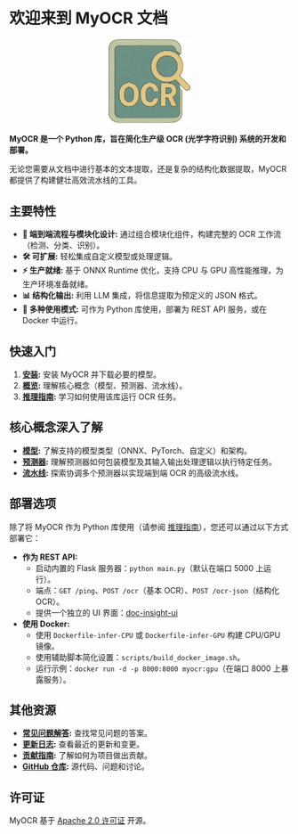 # 欢迎来到 MyOCR 文档

<div align="center">
    <img width="150" alt="myocr logo" src="../assets/images/logomain.png">
</div>

**MyOCR 是一个 Python 库，旨在简化生产级 OCR (光学字符识别) 系统的开发和部署。**

无论您需要从文档中进行基本的文本提取，还是复杂的结构化数据提取，MyOCR 都提供了构建健壮高效流水线的工具。

## 主要特性

*   **🚀 端到端流程与模块化设计:** 通过组合模块化组件，构建完整的 OCR 工作流（检测、分类、识别）。
*   **🛠️ 可扩展:** 轻松集成自定义模型或处理逻辑。
*   **⚡ 生产就绪:** 基于 ONNX Runtime 优化，支持 CPU 与 GPU 高性能推理，为生产环境准备就绪。
*   **📊 结构化输出:** 利用 LLM 集成，将信息提取为预定义的 JSON 格式。
*   **🔌 多种使用模式:** 可作为 Python 库使用，部署为 REST API 服务，或在 Docker 中运行。

## 快速入门

1.  **[安装](./getting-started/installation.md):** 安装 MyOCR 并下载必要的模型。
2.  **[概览](./getting-started/overview.md):** 理解核心概念（模型、预测器、流水线）。
3.  **[推理指南](./inference/local.md):** 学习如何使用该库运行 OCR 任务。

## 核心概念深入了解

*   **[模型](./models/model-list.md):** 了解支持的模型类型（ONNX、PyTorch、自定义）和架构。
*   **[预测器](./predictors/predictor-list.md):** 理解预测器如何包装模型及其输入输出处理逻辑以执行特定任务。
*   **[流水线](./pipelines/pipelines-list.md):** 探索协调多个预测器以实现端到端 OCR 的高级流水线。

## 部署选项

除了将 MyOCR 作为 Python 库使用（请参阅 [推理指南](./inference/local.md)），您还可以通过以下方式部署它：

*   **作为 REST API:**
    *   启动内置的 Flask 服务器：`python main.py`（默认在端口 5000 上运行）。
    *   端点：`GET /ping`、`POST /ocr`（基本 OCR）、`POST /ocr-json`（结构化 OCR）。
    *   提供一个独立的 UI 界面：[doc-insight-ui](https://github.com/robbyzhaox/doc-insight-ui)
*   **使用 Docker:**
    *   使用 `Dockerfile-infer-CPU` 或 `Dockerfile-infer-GPU` 构建 CPU/GPU 镜像。
    *   使用辅助脚本简化设置：`scripts/build_docker_image.sh`。
    *   运行示例：`docker run -d -p 8000:8000 myocr:gpu`（在端口 8000 上暴露服务）。

## 其他资源

*   **[常见问题解答](./faq.md):** 查找常见问题的答案。
*   **[更新日志](./CHANGELOG.md):** 查看最近的更新和变更。
*   **[贡献指南](./CONTRIBUTING.md):** 了解如何为项目做出贡献。
*   **[GitHub 仓库](https://github.com/robbyzhaox/myocr):** 源代码、问题和讨论。

## 许可证

MyOCR 基于 [Apache 2.0 许可证](https://github.com/robbyzhaox/myocr/blob/main/LICENSE) 开源。
